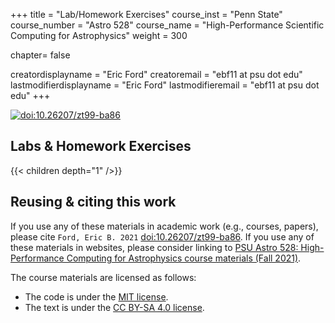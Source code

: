 +++
title = "Lab/Homework Exercises"
course_inst = "Penn State"
course_number = "Astro 528"
course_name = "High-Performance Scientific Computing for Astrophysics"
weight = 300

chapter= false

creatordisplayname = "Eric Ford"
creatoremail = "ebf11 at psu dot edu"
lastmodifierdisplayname = "Eric Ford"
lastmodifieremail = "ebf11 at psu dot edu"
+++

[![doi:10.26207/zt99-ba86](https://img.shields.io/badge/doi-10.26207%2Fzt99--ba86-107dbb)](https://scholarsphere.psu.edu/resources/756cbd41-3db2-4f72-a319-a507814e4c89 "doi badge")

<a id="labs"></a>
## Labs & Homework Exercises
{{< children depth="1" />}}

## Reusing & citing this work
If you use any of these materials in academic work (e.g., courses, papers), please cite `Ford, Eric B. 2021` [doi:10.26207/zt99-ba86](https://scholarsphere.psu.edu/resources/756cbd41-3db2-4f72-a319-a507814e4c89).  If you use any of these materials in websites, please consider linking to [PSU Astro 528: High-Performance Computing for Astrophysics course materials (Fall 2021)](https://psuastro528.github.io/).

The course materials are licensed as follows:
- The code is under the [MIT license](https://opensource.org/licenses/MIT).
- The text is under the [CC BY-SA 4.0 license](https://creativecommons.org/licenses/by-sa/4.0).
